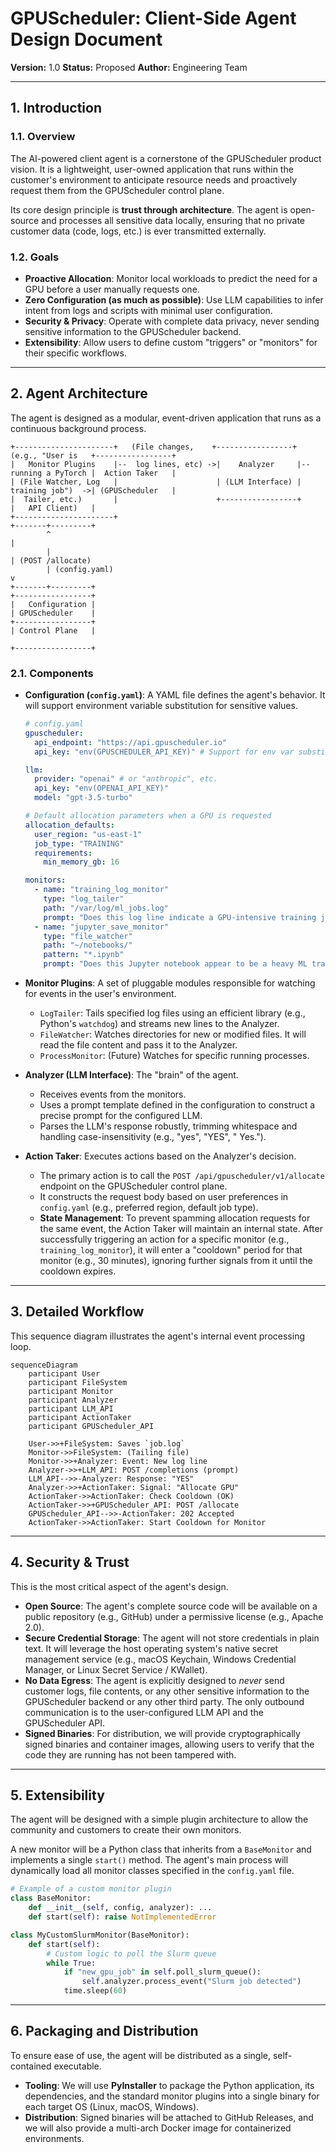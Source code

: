 # GPUScheduler: Client-Side Agent Design Document

 **Version:** 1.0
 **Status:** Proposed
 **Author:** Engineering Team

 ---

 ## 1. Introduction

 ### 1.1. Overview

 The AI-powered client agent is a cornerstone of the GPUScheduler product vision. It is a lightweight, user-owned application that runs within the customer's environment to anticipate resource needs and proactively request them from the GPUScheduler control plane.

 Its core design principle is **trust through architecture**. The agent is open-source and processes all sensitive data locally, ensuring that no private customer data (code, logs, etc.) is ever transmitted externally.

 ### 1.2. Goals

 *   **Proactive Allocation**: Monitor local workloads to predict the need for a GPU before a user manually requests one.
 *   **Zero Configuration (as much as possible)**: Use LLM capabilities to infer intent from logs and scripts with minimal user configuration.
 *   **Security & Privacy**: Operate with complete data privacy, never sending sensitive information to the GPUScheduler backend.
 *   **Extensibility**: Allow users to define custom "triggers" or "monitors" for their specific workflows.

 ---

 ## 2. Agent Architecture

 The agent is designed as a modular, event-driven application that runs as a continuous background process.

 ```
 +----------------------+   (File changes,    +-----------------+   (e.g., "User is   +-----------------+
 |   Monitor Plugins    |--  log lines, etc) ->|    Analyzer     |--  running a PyTorch |  Action Taker   |
 | (File Watcher, Log   |                      | (LLM Interface) |   training job")  ->| (GPUScheduler   |
 |  Tailer, etc.)       |                      +-----------------+                     |   API Client)   |
 +----------------------+                                                            +-------+---------+
         ^                                                                                    |
         |                                                                                    | (POST /allocate)
         | (config.yaml)                                                                      v
 +-------+---------+                                                                +-----------------+
 |   Configuration |                                                                | GPUScheduler    |
 +-----------------+                                                                | Control Plane   |
                                                                                    +-----------------+
 ```

 ### 2.1. Components

 *   **Configuration (`config.yaml`)**: A YAML file defines the agent's behavior. It will support environment variable substitution for sensitive values.

     ```yaml
     # config.yaml
     gpuscheduler:
       api_endpoint: "https://api.gpuscheduler.io"
       api_key: "env(GPUSCHEDULER_API_KEY)" # Support for env var substitution

     llm:
       provider: "openai" # or "anthropic", etc.
       api_key: "env(OPENAI_API_KEY)"
       model: "gpt-3.5-turbo"

     # Default allocation parameters when a GPU is requested
     allocation_defaults:
       user_region: "us-east-1"
       job_type: "TRAINING"
       requirements:
         min_memory_gb: 16

     monitors:
       - name: "training_log_monitor"
         type: "log_tailer"
         path: "/var/log/ml_jobs.log"
         prompt: "Does this log line indicate a GPU-intensive training job is starting? Respond with only YES or NO. Line: {line}"
       - name: "jupyter_save_monitor"
         type: "file_watcher"
         path: "~/notebooks/"
         pattern: "*.ipynb"
         prompt: "Does this Jupyter notebook appear to be a heavy ML training job? Respond with only YES or NO. Content: {content}"
     ```

 *   **Monitor Plugins**: A set of pluggable modules responsible for watching for events in the user's environment.
     *   `LogTailer`: Tails specified log files using an efficient library (e.g., Python's `watchdog`) and streams new lines to the Analyzer.
     *   `FileWatcher`: Watches directories for new or modified files. It will read the file content and pass it to the Analyzer.
     *   `ProcessMonitor`: (Future) Watches for specific running processes.
 
 *   **Analyzer (LLM Interface)**: The "brain" of the agent.
     *   Receives events from the monitors.
     *   Uses a prompt template defined in the configuration to construct a precise prompt for the configured LLM.
     *   Parses the LLM's response robustly, trimming whitespace and handling case-insensitivity (e.g., "yes", "YES", " Yes.").
 
 *   **Action Taker**: Executes actions based on the Analyzer's decision.
     *   The primary action is to call the `POST /api/gpuscheduler/v1/allocate` endpoint on the GPUScheduler control plane.
     *   It constructs the request body based on user preferences in `config.yaml` (e.g., preferred region, default job type).
     *   **State Management**: To prevent spamming allocation requests for the same event, the Action Taker will maintain an internal state. After successfully triggering an action for a specific monitor (e.g., `training_log_monitor`), it will enter a "cooldown" period for that monitor (e.g., 30 minutes), ignoring further signals from it until the cooldown expires.

 ---

 ## 3. Detailed Workflow

 This sequence diagram illustrates the agent's internal event processing loop.

 ```mermaid
 sequenceDiagram
     participant User
     participant FileSystem
     participant Monitor
     participant Analyzer
     participant LLM_API
     participant ActionTaker
     participant GPUScheduler_API

     User->>+FileSystem: Saves `job.log`
     Monitor->>FileSystem: (Tailing file)
     Monitor->>+Analyzer: Event: New log line
     Analyzer->>+LLM_API: POST /completions (prompt)
     LLM_API-->>-Analyzer: Response: "YES"
     Analyzer->>+ActionTaker: Signal: "Allocate GPU"
     ActionTaker->>ActionTaker: Check Cooldown (OK)
     ActionTaker->>+GPUScheduler_API: POST /allocate
     GPUScheduler_API-->>-ActionTaker: 202 Accepted
     ActionTaker->>ActionTaker: Start Cooldown for Monitor
 ```

 ---

 ## 4. Security & Trust

 This is the most critical aspect of the agent's design.

 *   **Open Source**: The agent's complete source code will be available on a public repository (e.g., GitHub) under a permissive license (e.g., Apache 2.0).
 *   **Secure Credential Storage**: The agent will not store credentials in plain text. It will leverage the host operating system's native secret management service (e.g., macOS Keychain, Windows Credential Manager, or Linux Secret Service / KWallet).
 *   **No Data Egress**: The agent is explicitly designed to *never* send customer logs, file contents, or any other sensitive information to the GPUScheduler backend or any other third party. The only outbound communication is to the user-configured LLM API and the GPUScheduler API.
 *   **Signed Binaries**: For distribution, we will provide cryptographically signed binaries and container images, allowing users to verify that the code they are running has not been tampered with.

---

## 5. Extensibility

The agent will be designed with a simple plugin architecture to allow the community and customers to create their own monitors.

A new monitor will be a Python class that inherits from a `BaseMonitor` and implements a single `start()` method. The agent's main process will dynamically load all monitor classes specified in the `config.yaml` file.

```python
# Example of a custom monitor plugin
class BaseMonitor:
    def __init__(self, config, analyzer): ...
    def start(self): raise NotImplementedError

class MyCustomSlurmMonitor(BaseMonitor):
    def start(self):
        # Custom logic to poll the Slurm queue
        while True:
            if "new_gpu_job" in self.poll_slurm_queue():
                self.analyzer.process_event("Slurm job detected")
            time.sleep(60)
```

---

## 6. Packaging and Distribution

To ensure ease of use, the agent will be distributed as a single, self-contained executable.
*   **Tooling**: We will use **PyInstaller** to package the Python application, its dependencies, and the standard monitor plugins into a single binary for each target OS (Linux, macOS, Windows).
*   **Distribution**: Signed binaries will be attached to GitHub Releases, and we will also provide a multi-arch Docker image for containerized environments.
